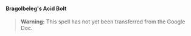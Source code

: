 #### Bragolbeleg's Acid Bolt
<!-- previously "Acid Arrow" -->
<!-- markdownlint-disable-next-line no-emphasis-as-heading -->

> **Warning:**
> This spell has not yet been transferred from the Google Doc.
